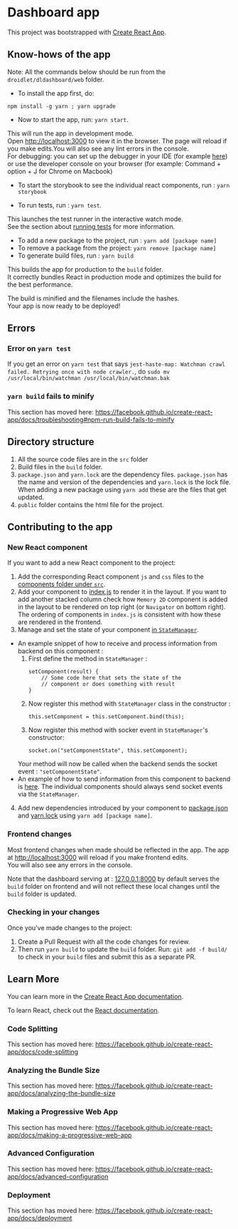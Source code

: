 # Dashboard app

This project was bootstrapped with [Create React App](https://github.com/facebook/create-react-app).

## Know-hows of the app

Note: All the commands below should be run from the `droidlet/dldashboard/web` folder.

- To install the app first, do: 
```
npm install -g yarn ; yarn upgrade
```

- Now to start the app, run: `yarn start`.

This will run the app in development mode.<br />
Open [http://localhost:3000](http://localhost:3000) to view it in the browser.
The page will reload if you make edits.You will also see any lint errors in the console. <br />
For debugging: you can set up the debugger in your IDE (for example [here](https://code.visualstudio.com/docs/nodejs/reactjs-tutorial#_debugging-react)) or use the developer console on your browser (for example: Command + option + J for Chrome on Macbook)

- To start the storybook to see the individual react components, run : `yarn storybook`

- To run tests, run : `yarn test`. <br />

This launches the test runner in the interactive watch mode.<br />
See the section about [running tests](https://facebook.github.io/create-react-app/docs/running-tests) for more information.

- To add a new package to the project, run : `yarn add [package name]`
- To remove a package from the project: `yarn remove [package name]`
- To generate build files, run : `yarn build`

This builds the app for production to the `build` folder.<br />
It correctly bundles React in production mode and optimizes the build for the best performance.

The build is minified and the filenames include the hashes.<br />
Your app is now ready to be deployed!


## Errors 

### Error on `yarn test`

If you get an error on `yarn test` that says `jest-haste-map: Watchman crawl failed. Retrying once with node crawler.`, do `sudo mv /usr/local/bin/watchman /usr/local/bin/watchman.bak`


### `yarn build` fails to minify

This section has moved here: https://facebook.github.io/create-react-app/docs/troubleshooting#npm-run-build-fails-to-minify


## Directory structure

1. All the source code files are in the `src` folder
2. Build files in the `build` folder.
3. `package.json` and `yarn.lock` are the dependency files. `package.json` has the name and version of the dependencies and `yarn.lock` is the lock file. When adding a new package using `yarn add` these are the files that get updated.
4. `public` folder contains the html file for the project.

## Contributing to the app

### New React component
If you want to add a new React component to the project:
1. Add the corresponding React component `js` and `css` files to the [components folder under `src`](https://github.com/facebookresearch/droidlet/tree/main/dldashboard/web/src/components).
2. Add your component to [index.js](https://github.com/facebookresearch/droidlet/blob/main/dldashboard/web/src/index.js) to render it in the layout. If you want to add another stacked column check how `Memory 2D` component is added in the layout to be rendered on top right (or `Navigator` on bottom right). The ordering of components in `index.js` is consistent with how these are rendered in the frontend.
3. Manage and set the state of your component [in `StateManager`](https://github.com/facebookresearch/droidlet/blob/main/dldashboard/web/src/StateManager.js). 
  - An example snippet of how to receive and process information from backend on this component :
    1. First define the method in `StateManager` :
       ```
       setComponent(result) {
           // Some code here that sets the state of the
           // component or does something with result
       } 
    2. Now register this method with `StateManager` class in the constructor :
        ```
        this.setComponent = this.setComponent.bind(this);
        ```
    3. Now register this method with socker event in `StateManager`'s constructor:
        ```
        socket.on("setComponentState", this.setComponent);
        ```
      Your method will now be called when the backend sends the socket event : `"setComponentState"`.
  - An example of how to send information from this component to backend is [here](https://github.com/facebookresearch/droidlet/blob/main/dldashboard/web/src/components/QuerySemanticParser.js#L29). The individual components should always send socket events via the `StateManager`.  
4. Add new dependencies introduced by your component to [package.json](https://github.com/facebookresearch/droidlet/blob/main/dldashboard/web/package.json) and [yarn.lock](https://github.com/facebookresearch/droidlet/blob/main/dldashboard/web/yarn.lock) using `yarn add [package name]`.

### Frontend changes

Most frontend changes when made should be reflected in the app. The app at [http://localhost:3000](http://localhost:3000) will reload if you make frontend edits.<br />
You will also see any errors in the console.

Note that the dashboard serving at : [127.0.0.1:8000](127.0.0.1:8000) by default serves the `build` folder on frontend and will not reflect these local changes until the `build` folder is updated.

### Checking in your changes

Once you've made changes to the project:
1. Create a Pull Request with all the code changes for review.
2. Then run `yarn build` to update the `build` folder. Run: `git add -f build/` to check in your `build` files and submit this as a separate PR.

## Learn More

You can learn more in the [Create React App documentation](https://facebook.github.io/create-react-app/docs/getting-started).

To learn React, check out the [React documentation](https://reactjs.org/).

### Code Splitting

This section has moved here: https://facebook.github.io/create-react-app/docs/code-splitting

### Analyzing the Bundle Size

This section has moved here: https://facebook.github.io/create-react-app/docs/analyzing-the-bundle-size

### Making a Progressive Web App

This section has moved here: https://facebook.github.io/create-react-app/docs/making-a-progressive-web-app

### Advanced Configuration

This section has moved here: https://facebook.github.io/create-react-app/docs/advanced-configuration

### Deployment

This section has moved here: https://facebook.github.io/create-react-app/docs/deployment